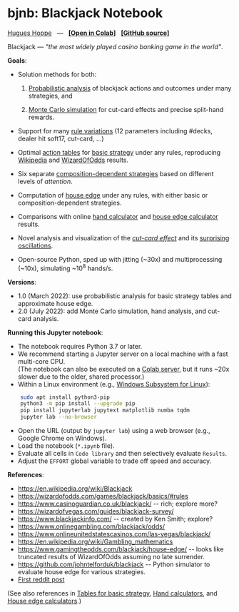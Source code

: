 # bjnb: Blackjack Notebook

[Hugues Hoppe](https://hhoppe.com/)
&nbsp;&nbsp;&mdash;&nbsp;&nbsp;
[**[Open in Colab]**](
  https://colab.research.google.com/github/hhoppe/blackjack/blob/main/blackjack.ipynb) &nbsp;
[**[GitHub source]**](https://github.com/hhoppe/blackjack)

Blackjack &mdash; *"the most widely played casino banking game in the world"*.


**Goals**:

- Solution methods for both:

  1. [Probabilistic analysis](https://colab.research.google.com/github/hhoppe/blackjack/blob/main/blackjack.ipynb#Probabilistic-analysis)
     of blackjack actions and outcomes under many strategies, and

  2. [Monte Carlo simulation](https://colab.research.google.com/github/hhoppe/blackjack/blob/main/blackjack.ipynb#Monte-Carlo-simulation)
     for cut-card effects and precise split-hand rewards.

- Support for many [rule variations](https://colab.research.google.com/github/hhoppe/blackjack/blob/main/blackjack.ipynb#Define-Rules)
  (12 parameters including #decks, dealer hit soft17, cut-card, ...)

- Optimal [action tables](https://colab.research.google.com/github/hhoppe/blackjack/blob/main/blackjack.ipynb#Tables-for-basic-strategy) for
  [basic strategy](https://colab.research.google.com/github/hhoppe/blackjack/blob/main/blackjack.ipynb#Define-Actions-and-Strategy)
  under any rules, reproducing
  [Wikipedia](https://en.wikipedia.org/wiki/Blackjack#Basic_strategy) and
  [WizardOfOdds](https://wizardofodds.com/games/blackjack/strategy/calculator/) results.

- Six separate [composition-dependent strategies](https://colab.research.google.com/github/hhoppe/blackjack/blob/main/blackjack.ipynb#Define-Actions-and-Strategy)
  based on different levels of *attention*.
  <!--(initial cards, all hand cards, cards in *prior split hands*, ...).-->

- Computation of
  [house edge](https://colab.research.google.com/github/hhoppe/blackjack/blob/main/blackjack.ipynb#House-edge-results)
  under any rules, with either basic or composition-dependent strategies.

- Comparisons with online
  [hand calculator](https://colab.research.google.com/github/hhoppe/blackjack/blob/main/blackjack.ipynb#Hand-calculator-results) and
  [house edge calculator](https://colab.research.google.com/github/hhoppe/blackjack/blob/main/blackjack.ipynb#House-edge-results) results.

- Novel analysis and visualization of the
  [*cut-card effect*](https://colab.research.google.com/github/hhoppe/blackjack/blob/main/blackjack.ipynb#Effect-of-using-a-cut-card)
  and its [surprising oscillations](https://colab.research.google.com/github/hhoppe/blackjack/blob/main/blackjack.ipynb#cut-card-graph).

- Open-source Python, sped up with jitting (\~30x) and multiprocessing (\~10x),
  simulating ~$10^{8}$ hands/s.


**Versions**:

- 1.0 (March 2022): use probabilistic analysis for basic strategy tables and
  approximate house edge.
- 2.0 (July 2022): add Monte Carlo simulation, hand analysis,
  and cut-card analysis.


**Running this Jupyter notebook**:

- The notebook requires Python 3.7 or later.
- We recommend starting a Jupyter server on a local machine with a fast multi-core CPU. <br/>
  (The notebook can also be executed on a
  [Colab server](
   https://colab.research.google.com/github/hhoppe/blackjack/blob/main/blackjack.ipynb),
  but it runs ~20x slower due to the older, shared processor.)
- Within a Linux environment (e.g.,
  [Windows Subsystem for Linux](https://docs.microsoft.com/en-us/windows/wsl/install)):

```bash
    sudo apt install python3-pip
    python3 -m pip install --upgrade pip
    pip install jupyterlab jupytext matplotlib numba tqdm
    jupyter lab --no-browser
```

- Open the URL (output by `jupyter lab`) using a web browser (e.g., Google Chrome on Windows).
- Load the notebook (`*.ipynb` file).
- Evaluate all cells in `Code library` and then selectively evaluate `Results`.
- Adjust the `EFFORT` global variable to trade off speed and accuracy.


**References**:

- https://en.wikipedia.org/wiki/Blackjack
- https://wizardofodds.com/games/blackjack/basics/#rules
- https://www.casinoguardian.co.uk/blackjack/ -- rich; explore more?
- https://wizardofvegas.com/guides/blackjack-survey/
- https://www.blackjackinfo.com/ -- created by Ken Smith; explore?
- https://www.onlinegambling.com/blackjack/odds/
- https://www.onlineunitedstatescasinos.com/las-vegas/blackjack/
- https://en.wikipedia.org/wiki/Gambling_mathematics
- https://www.gamingtheodds.com/blackjack/house-edge/ -- looks like truncated results of
  WizardOfOdds assuming no late surrender.
- https://github.com/johntelforduk/blackjack
  -- Python simulator to evaluate house edge for various strategies.
- [First reddit post](
 https://www.reddit.com/r/blackjack/comments/t9ygkm/python_notebook_to_analyze_blackjack_optimal/)

(See also references in
 [Tables for basic strategy](https://colab.research.google.com/github/hhoppe/blackjack/blob/main/blackjack.ipynb#Tables-for-basic-strategy),
 [Hand calculators](https://colab.research.google.com/github/hhoppe/blackjack/blob/main/blackjack.ipynb#Hand-calculators), and
 [House edge calculators](https://colab.research.google.com/github/hhoppe/blackjack/blob/main/blackjack.ipynb#House-edge-calculators).)
